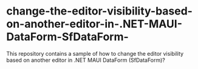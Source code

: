 # change-the-editor-visibility-based-on-another-editor-in-.NET-MAUI-DataForm-SfDataForm-
This repository contains a sample of how to change the editor visibility based on another editor in .NET MAUI DataForm (SfDataForm)?
